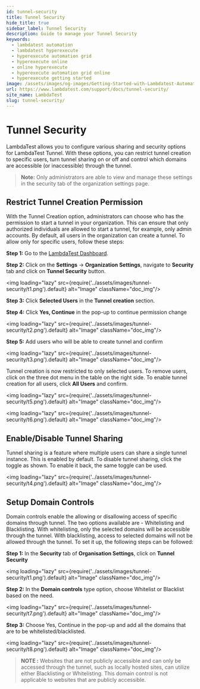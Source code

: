 ```yaml
---
id: tunnel-security
title: Tunnel Security
hide_title: true
sidebar_label: Tunnel Security
description: Guide to manage your Tunnel Security
keywords:
  - lambdatest automation
  - lambdatest hyperexecute
  - hyperexecute automation grid
  - hyperexecute online
  - online hyperexecute
  - hyperexecute automation grid online
  - hyperexecute getting started
image: /assets/images/og-images/Getting-Started-with-Lambdatest-Automation.jpg
url: https://www.lambdatest.com/support/docs/tunnel-security/
site_name: LambdaTest
slug: tunnel-security/
---
```


<script type="application/ld+json"
      dangerouslySetInnerHTML={{ __html: JSON.stringify({
       "@context": "https://schema.org",
        "@type": "BreadcrumbList",
        "itemListElement": [{
          "@type": "ListItem",
          "position": 1,
          "name": "Home",
          "item": "https://www.lambdatest.com"
        },{
          "@type": "ListItem",
          "position": 2,
          "name": "Support",
          "item": "https://www.lambdatest.com/support/docs/"
        },{
          "@type": "ListItem",
          "position": 3,
          "name": "Tunnel Security",
          "item": "https://www.lambdatest.com/support/docs/tunnel-security/"
        }]
      })
    }}
></script>

# Tunnel Security

LambdaTest allows you to configure various sharing and security options for LambdaTest Tunnel. With these options, you can restrict tunnel creation to specific users, turn tunnel sharing on or off and control which domains are accessible (or inaccessible) through the tunnel.

> **Note:** Only administrators are able to view and manage these settings in the security tab of the organization settings page.

## Restrict Tunnel Creation Permission

With the Tunnel Creation option, administrators can choose who has the permission to start a tunnel in your organization. This can ensure that only authorized individuals are allowed to start a tunnel, for example, only admin accounts. By default, all users in the organization can create a tunnel. To allow only for specific users, follow these steps:

**Step 1:** Go to the [LambdaTest Dashboard](https://accounts.lambdatest.com/dashboard).

**Step 2:** Click on the **Settings** -> **Organization Settings**, navigate to **Security** tab and click on **Tunnel Security** button.

<img loading="lazy" src={require('../assets/images/tunnel-security/t1.png').default} alt="Image"  className="doc_img"/>

**Step 3:** Click **Selected Users** in the **Tunnel creation** section.

**Step 4:** Click **Yes, Continue** in the pop-up to continue permission change

<img loading="lazy" src={require('../assets/images/tunnel-security/t2.png').default} alt="Image"  className="doc_img"/>

**Step 5:** Add users who will be able to create tunnel and confirm

<img loading="lazy" src={require('../assets/images/tunnel-security/t3.png').default} alt="Image"  className="doc_img"/>

Tunnel creation is now restricted to only selected users. To remove users, click on the three dot menu in the table on the right side. To enable tunnel creation for all users, click **All Users** and confirm.

<!-- <img loading="lazy" src={require('../assets/images/tunnel-security/t4.png').default} alt="Image"  className="doc_img"/> -->

<img loading="lazy" src={require('../assets/images/tunnel-security/t5.png').default} alt="Image"  className="doc_img"/>

<img loading="lazy" src={require('../assets/images/tunnel-security/t6.png').default} alt="Image"  className="doc_img"/>

## Enable/Disable Tunnel Sharing

Tunnel sharing is a feature where multiple users can share a single tunnel instance. This is enabled by default. To disable tunnel sharing, click the toggle as shown. To enable it back, the same toggle can be used.

<img loading="lazy" src={require('../assets/images/tunnel-security/t4.png').default} alt="Image"  className="doc_img"/>

## Setup Domain Controls

Domain controls enable the allowing or disallowing access of specific domains through tunnel. The two options available are - Whitelisting and Blacklisting. With whitelisting, only the selected domains will be accessible through the tunnel. With blacklisting, access to selected domains will not be allowed through the tunnel. To set it up, the following steps can be followed:

**Step 1:** In the **Security** tab of **Organisation Settings**, click on **Tunnel Security**

<img loading="lazy" src={require('../assets/images/tunnel-security/t1.png').default} alt="Image"  className="doc_img"/>

**Step 2:** In the **Domain controls** type option, choose Whitelist or Blacklist based on the need.

<img loading="lazy" src={require('../assets/images/tunnel-security/t7.png').default} alt="Image"  className="doc_img"/>

**Step 3:** Choose Yes, Continue in the pop-up and add all the domains that are to be whitelisted/blacklisted.

<img loading="lazy" src={require('../assets/images/tunnel-security/t8.png').default} alt="Image"  className="doc_img"/>

> **NOTE :** Websites that are not publicly accessible and can only be accessed through the tunnel, such as locally hosted sites, can utilize either Blacklisting or Whitelisting. This domain control is not applicable to websites that are publicly accessible.